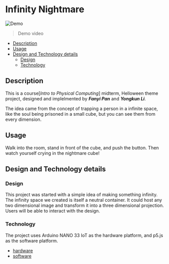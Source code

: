# Infinity Nightmare

![Demo](./media/demo.gif) 
>Demo video


<!-- vim-markdown-toc GFM -->

* [Description](#description)
* [Usage](#usage)
* [Design and Technology details](#design-and-technology-details)
	* [Design](#design)
	* [Technology](#technology)

<!-- vim-markdown-toc -->

## Description
This is a course[*Intro to Physical Computing*] midterm, Helloween theme project, designed and implelmented by <b>*Fanyi Pan*</b> and <b>*Yongkun Li*</b>.

The idea came from the concept of trapping a person in a infinite space, like the soul being prisoned in a small cube, but you can see them from every dimension.

## Usage
Walk into the room, stand in front of the cube, and push the button. Then watch yourself crying in the nightmare cube!

## Design and Technology details

### Design
This project was started with a simple idea of making something infinity. The infinity space we created is itself a neutral container. It could host any two dimensional image and transform it into a three dimensional projection. Users will be able to interact with the design.

### Technology
The project uses Arduino NANO 33 IoT as the hardware platform, and p5.js as the software platform.

- [hardware](midtermArd/hardware.md)
- [software](p5/software.md)

